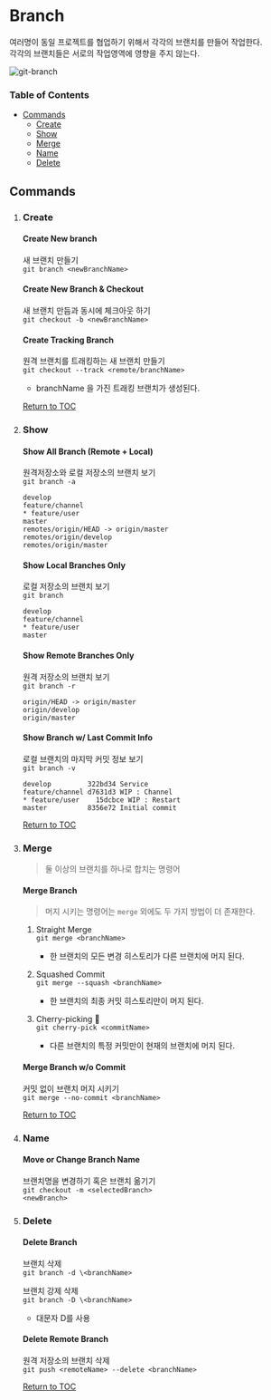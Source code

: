 # Branch
여러명이 동일 프로젝트를 협업하기 위해서 각각의 브랜치를 만들어 작업한다.  
각각의 브랜치들은 서로의 작업영역에 영향을 주지 않는다.

![git-branch](https://user-images.githubusercontent.com/48475824/74917208-7fdfc900-540a-11ea-81b1-1b405a19a390.png)


### Table of Contents
* [Commands](#commands)
    * [Create](#create)
    * [Show](#show)
    * [Merge](#merge)
    * [Name](#name)
    * [Delete](#delete)



## Commands
1. ### Create
    #### Create New branch
    새 브랜치 만들기  
    <code>git branch \<newBranchName></code>

    #### Create New Branch & Checkout
    새 브랜치 만듬과 동시에 체크아웃 하기  
    <code>git checkout -b \<newBranchName></code>

    #### Create Tracking Branch
    원격 브랜치를 트래킹하는 새 브랜치 만들기  
    <code>git checkout --track \<remote/branchName></code>
    * branchName 을 가진 트래킹 브랜치가 생성된다.

    [Return to TOC](#table-of-contents)


1. ### Show
    #### Show All Branch (Remote + Local)
    원격저장소와 로컬 저장소의 브랜치 보기  
    <code>git branch -a</code>
    ```
    develop
    feature/channel
    * feature/user
    master
    remotes/origin/HEAD -> origin/master
    remotes/origin/develop
    remotes/origin/master
    ```

    #### Show Local Branches Only
    로컬 저장소의 브랜치 보기  
    <code>git branch </code>
    
    ```
    develop
    feature/channel
    * feature/user
    master
    ```

    #### Show Remote Branches Only
    원격 저장소의 브랜치 보기  
    <code>git branch -r</code>  
    ```
    origin/HEAD -> origin/master
    origin/develop
    origin/master
    ```

    #### Show Branch w/ Last Commit Info
    로컬 브랜치의 마지막 커밋 정보 보기  
    <code>git branch -v</code>
    ```
    develop         322bd34 Service
    feature/channel d7631d3 WIP : Channel
    * feature/user    15dcbce WIP : Restart
    master          8356e72 Initial commit
    ```

    [Return to TOC](#table-of-contents)

1. ### Merge
    > 둘 이상의 브랜치를 하나로 합치는 명령어

    #### Merge Branch
    > 머지 시키는 명령어는 <code>merge</code> 외에도 두 가지 방법이 더 존재한다.  

    1. Straight Merge   
        <code>git merge \<branchName></code>
        * 한 브랜치의 모든 변경 히스토리가 다른 브랜치에 머지 된다.

    2. Squashed Commit  
        <code>git merge --squash \<branchName></code>
        * 한 브랜치의 최종 커밋 히스토리만이 머지 된다.

    3. Cherry-picking :cherries:  
        <code>git cherry-pick \<commitName></code>
        * 다른 브랜치의 특정 커밋만이 현재의 브랜치에 머지 된다.

    #### Merge Branch w/o Commit
    커밋 없이 브랜치 머지 시키기  
    <code>git merge --no-commit \<branchName></code>

    [Return to TOC](#table-of-contents)


1. ### Name
    #### Move or Change Branch Name
    브랜치명을 변경하기 혹은 브랜치 옮기기  
    <code>git checkout -m \<selectedBranch> \<newBranch></code>

    
1. ### Delete
    #### Delete Branch
    브랜치 삭제  
    ```git branch -d \<branchName>```

    브랜치 강제 삭제  
    ```git branch -D \<branchName>```
    * 대문자 D를 사용  

    #### Delete Remote Branch
    원격 저장소의 브랜치 삭제  
    ```git push <remoteName> --delete <branchName>```

    [Return to TOC](#table-of-contents)
